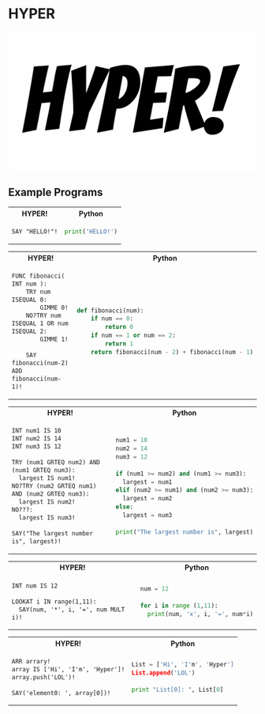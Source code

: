 # HYPER

![Logo](./hyper.jpg)

## Example Programs

<table>
  <tr>
  <th>HYPER!</th>
  <th>Python</th>
  </tr>

  <tr>
  <td>

```
SAY "HELLO!"!
```

  </td>
  <td>

```python
print('HELLO!')
```

  </td>
  </tr>
</table>


<table>
  <tr>
  <th>HYPER!</th>
  <th>Python</th>
  </tr>

  <tr>
  <td>

```
FUNC fibonacci( INT num ): 
    TRY num ISEQUAL 0:
        GIMME 0!
    NO?TRY num ISEQUAL 1 OR num ISEQUAL 2:
        GIMME 1!
    
    SAY fibonacci(num-2) ADD fibonacci(num-1)!
```

  </td>

  <td>

```python
def fibonacci(num): 
    if num == 0: 
        return 0
    if num == 1 or num == 2:
        return 1
    return fibonacci(num - 2) + fibonacci(num - 1)
```

  </td>

  </tr>
</table>

<table>
  <tr>
  <th>HYPER!</th>
  <th>Python</th>
  </tr>

  <tr>
  <td>

```
INT num1 IS 10
INT num2 IS 14
INT num3 IS 12

TRY (num1 GRTEQ num2) AND (num1 GRTEQ num3):
  largest IS num1!
NO?TRY (num2 GRTEQ num1) AND (num2 GRTEQ num3):
  largest IS num2!
NO???:
  largest IS num3!
 
SAY("The largest number is", largest)!

```

  </td>

  <td>

```python
num1 = 10
num2 = 14
num3 = 12

if (num1 >= num2) and (num1 >= num3):
  largest = num1
elif (num2 >= num1) and (num2 >= num3):
  largest = num2
else:
  largest = num3
 
print("The largest number is", largest)
```

  </td>

  </tr>
</table>

<table>
  <tr>
  <th>HYPER!</th>
  <th>Python</th>
  </tr>

  <tr>
  <td>

```
INT num IS 12

LOOKAT i IN range(1,11):
  SAY(num, '*', i, '=', num MULT i)!

```

  </td>

  <td>

```python
num = 12

for i in range (1,11):
  print(num, 'x', i, '=', num*i)
```

  </td>

  </tr>
</table>



<table>
  <tr>
  <th>HYPER!</th>
  <th>Python</th>
  </tr>

  <tr>
  <td>

```
ARR arrary!
array IS ['Hi', 'I'm', 'Hyper']!
array.push('LOL')!

SAY('element0: ', array[0])!

```

  </td>

  <td>

```python
List = ['Hi', 'I'm', 'Hyper']
List.append('LOL')

print "List[0]: ", List[0]
```

  </td>

  </tr>
</table>
